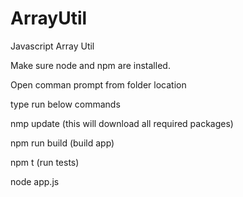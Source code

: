 # ArrayUtil
Javascript Array Util

Make sure node and npm are installed.

Open comman prompt from folder location

type run below commands

nmp update (this will download all required packages)

npm run build (build app)

npm t (run tests)

node app.js
